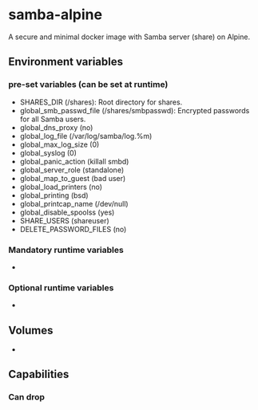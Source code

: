 # samba-alpine
A secure and minimal docker image with Samba server (share) on Alpine.

## Environment variables
### pre-set variables (can be set at runtime)
* SHARES_DIR (/shares): Root directory for shares.
* global_smb_passwd_file (/shares/smbpasswd): Encrypted passwords for all Samba users.
* global_dns_proxy (no)
* global_log_file (/var/log/samba/log.%m)
* global_max_log_size (0)
* global_syslog (0)
* global_panic_action (killall smbd)
* global_server_role (standalone)
* global_map_to_guest (bad user)
* global_load_printers (no)
* global_printing (bsd)
* global_printcap_name (/dev/null)
* global_disable_spoolss (yes)
* SHARE_USERS (shareuser)
* DELETE_PASSWORD_FILES (no)

### Mandatory runtime variables
* 

### Optional runtime variables
* 

## Volumes
* 

## Capabilities
### Can drop
